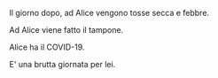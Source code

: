 Il giorno dopo, ad Alice vengono tosse secca e febbre.

Ad Alice viene fatto il tampone.

Alice ha il COVID-19.

E' una brutta giornata per lei.